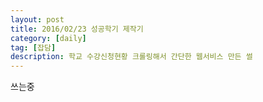 ```yaml
---
layout: post
title: 2016/02/23 성공학기 제작기
category: [daily]
tag: [잡담]
description: 학교 수강신청현황 크롤링해서 간단한 웹서비스 만든 썰
---
```


쓰는중